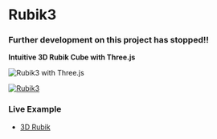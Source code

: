 Rubik3
======

### Further development on this project has stopped!!


__Intuitive 3D Rubik Cube with Three.js__


![Rubik3 with Three.js](rubik3.jpg)

[![Rubik3](/assets/rubik3.png)](https://foo123.github.com/examples/rubik3/)

### Live Example
* [3D Rubik](https://foo123.github.com/examples/rubik3/)

<!--
*URL* [Nikos Web Development](http://nikos-web-development.netai.net/ "Nikos Web Development")  
*URL* [WorkingClassCode](http://workingclasscode.uphero.com/ "Working Class Code")  
-->
